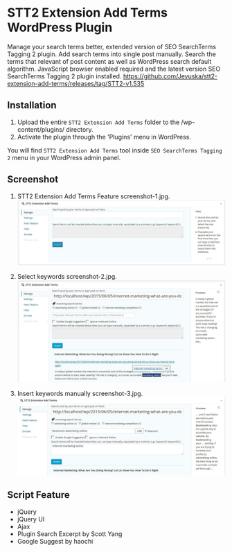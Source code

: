 # STT2 Extension Add Terms WordPress Plugin
Manage your search terms better, extended version of SEO SearchTerms Tagging 2 plugin. Add search terms into single post manually. Search the terms that relevant of post content as well as WordPress search default algorithm. JavaScript browser enabled required and the latest version SEO SearchTerms Tagging 2 plugin installed. https://github.com/Jevuska/stt2-extension-add-terms/releases/tag/STT2-v1.535

## Installation
1. Upload the entire `STT2 Extension Add Terms` folder to the /wp-content/plugins/ directory.
2. Activate the plugin through the 'Plugins' menu in WordPress.

You will find `STT2 Extension Add Terms` tool inside `SEO SearchTerms Tagging 2` menu in your WordPress admin panel.

## Screenshot
1. STT2 Extension Add Terms Feature screenshot-1.jpg.
![screenshot 1](lib/assets/img/screenshot-1.jpg)

2. Select keywords screenshot-2.jpg.
![screenshot 2](lib/assets/img/screenshot-2.jpg)

3. Insert keywords manually screenshot-3.jpg.
![screenshot 3](lib/assets/img/screenshot-3.jpg)

## Script Feature
* jQuery
* jQuery UI
* Ajax
* Plugin Search Excerpt by Scott Yang
* Google Suggest by haochi
